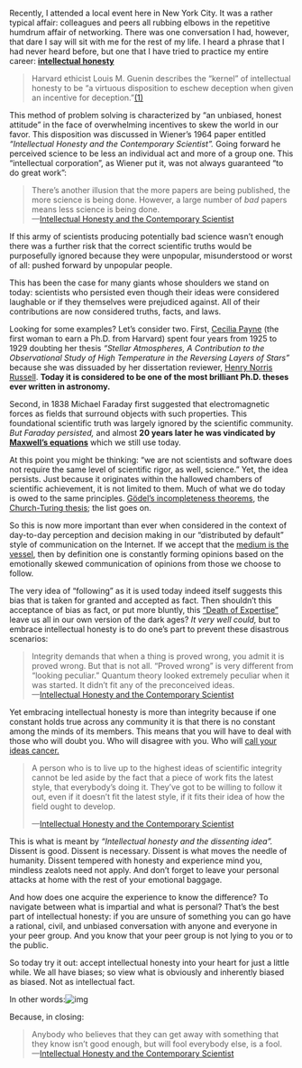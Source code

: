 

Recently, I attended a local event here in New York City. It was a rather typical affair: colleagues and peers
all rubbing elbows in the repetitive humdrum affair of networking. There was one conversation I had, however,
that dare I say will sit with me for the rest of my life. I heard a phrase that I had never heard before, but
one that I have tried to practice my entire career: __[intellectual
honesty](http://en.wikipedia.org/wiki/Intellectual_honesty)__

>   
> Harvard ethicist Louis M. Guenin describes the “kernel” of intellectual honesty to be “a virtuous
> disposition to eschew deception when given an incentive for
> deception.”[(1)](http://abs.sagepub.com/content/8/3/15.short)

This method of problem solving is characterized by “an unbiased, honest attitude” in the face of
overwhelming incentives to skew the world in our favor. This disposition was discussed in Wiener’s 1964
paper entitled *“Intellectual Honesty and the Contemporary Scientist”.* Going forward he perceived science
to be less an individual act and more of a group one. This “intellectual corporation”, as Wiener put it,
was not always guaranteed “to do great work”:

>   
> There’s another illusion that the more papers are being published, the more science is being done. However,
> a large number of *bad* papers means less science is being done.    
> —[Intellectual Honesty and the Contemporary
> Scientist](http://abs.sagepub.com/content/8/3/15.short)

If this army of scientists producing potentially bad science wasn’t enough there was a further risk that the
correct scientific truths would be purposefully ignored because they were unpopular, misunderstood or worst of
all: pushed forward by unpopular people. 

This has been the case for many giants whose shoulders we stand on today: scientists who persisted even though
their ideas were considered laughable or if they themselves were prejudiced against. All of their
contributions are now considered truths, facts, and laws. 

Looking for some examples? Let’s consider two. First, [Cecilia
Payne](http://en.wikipedia.org/wiki/Cecilia_Payne-Gaposchkin#Doctorate) (the first woman to earn a Ph.D. from
Harvard) spent four years from 1925 to 1929 doubting her thesis *“Stellar Atmospheres, A Contribution to the
Observational Study of High Temperature in the Reversing Layers of Stars”* because she was dissuaded by her
dissertation reviewer, [Henry Norris Russell](http://en.wikipedia.org/wiki/Henry_Norris_Russell). __Today it
is considered to be one of the most brilliant Ph.D. theses ever written in astronomy.__

Second, in 1838 Michael Faraday first suggested that electromagnetic forces as fields that surround objects
with such properties. This foundational scientific truth was largely ignored by the scientific community. *But
Faraday persisted,* and almost __20 years later he was vindicated by [Maxwell’s
equations](http://en.wikipedia.org/wiki/History_of_Maxwell)__ which we still use today.

At this point you might be thinking: “we are not scientists and software does not require the same level of
scientific rigor, as well, science.” Yet, the idea persists. Just because it originates within the hallowed
chambers of scientific achievement, it is not limited to them. Much of what we do today is owed to the same
principles. [Gödel’s incompleteness theorems](http://en.wikipedia.org/wiki/G%C3%B6del), the [Church-Turing
thesis](http://en.wikipedia.org/wiki/Church%E2%80%93Turing_thesis); the list goes on. 

So this is now more important than ever when considered in the context of day-to-day perception and decision
making in our “distributed by default” style of communication on the Internet. If we accept that the
[medium is the vessel](https://the-pastry-box-project.net/charlie-robbins/2014-april-3), then by definition
one is constantly forming opinions based on the emotionally skewed communication of opinions from those we
choose to follow. 

The very idea of “following” as it is used today indeed itself suggests this bias that is taken for
granted and accepted as fact. Then shouldn’t this acceptance of bias as fact, or put more bluntly, this
[“Death of Expertise”](http://thefederalist.com/2014/01/17/the-death-of-expertise/) leave us all in our
own version of the dark ages? *It very well could,* but to embrace intellectual honesty is to do one’s part
to prevent these disastrous scenarios:

>   
> Integrity demands that when a thing is proved wrong, you admit it is proved wrong. But that is not all.
> “Proved wrong” is very different from “looking peculiar.” Quantum theory looked extremely peculiar
> when it was started. It didn’t fit any of the preconceived ideas.     
> —[Intellectual Honesty and the Contemporary
> Scientist](http://abs.sagepub.com/content/8/3/15.short)

Yet embracing intellectual honesty is more than integrity because if one constant holds true across any
community it is that there is no constant among the minds of its members. This means that you will have to
deal with those who will doubt you. Who will disagree with you. Who will [call your ideas
cancer.](http://pages.citebite.com/b2x0j8q1megb) 

>   
> A person who is to live up to the highest ideas of scientific integrity cannot be led aside by the fact that a
> piece of work fits the latest style, that everybody’s doing it. They’ve got to be willing to follow it
> out, even if it doesn’t fit the latest style, if it fits their idea of how the field ought to develop.  
>  
> —[Intellectual Honesty and the Contemporary
> Scientist](http://abs.sagepub.com/content/8/3/15.short)

This is what is meant by *“Intellectual honesty and the dissenting idea”.* Dissent is good. Dissent is
necessary. Dissent is what moves the needle of humanity. Dissent tempered with honesty and experience mind
you, mindless zealots need not apply. And don’t forget to leave your personal attacks at home with the rest
of your emotional baggage.

And how does one acquire the experience to know the difference? To navigate between what is impartial and what
is personal? That’s the best part of intellectual honesty: if you are unsure of something you can go have a
rational, civil, and unbiased conversation with anyone and everyone in your peer group. And you know that your
peer group is not lying to you or to the public. 

So today try it out: accept intellectual honesty into your heart for just a little while. We all have biases;
so view what is obviously and inherently biased as biased. Not as intellectual fact. 

In other words:![img](https://i.cloudup.com/6KT4NLhJkc.gif)



Because, in closing:

>   
> Anybody who believes that they can get away with something that they know isn’t good enough, but will fool
> everybody else, is a fool.    
> —[Intellectual Honesty and the Contemporary
> Scientist](http://abs.sagepub.com/content/8/3/15.short)